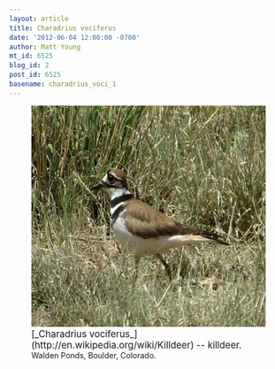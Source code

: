 ```yaml
---
layout: article
title: Charadrius vociferus
date: '2012-06-04 12:00:00 -0700'
author: Matt Young
mt_id: 6525
blog_id: 2
post_id: 6525
basename: charadrius_voci_1
---
```

<figure>
<img src="/uploads/2012/IMG_2743_Killdeer_600.jpg" alt="IMG_2743_Killdeer_600.jpg" width="600" height="400" />
<figcaption markdown="span">
<big>[_Charadrius vociferus_](http://en.wikipedia.org/wiki/Killdeer) -- killdeer.</big> Walden Ponds, Boulder, Colorado.

</figcaption>
</figure>
